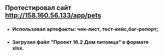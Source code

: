 ## Протестировал сайт http://158.160.56.133/app/pets
* ### Использовал артефакты: чек-лист, тест-кейс,баг-репорт;
* ### Загрузил файл "Проект 16.2 Дом питомца" в формате xlsx.
